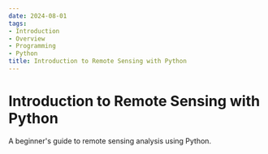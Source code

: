 ```yaml
---
date: 2024-08-01
tags:
- Introduction
- Overview
- Programming
- Python
title: Introduction to Remote Sensing with Python
---
```


# Introduction to Remote Sensing with Python

A beginner's guide to remote sensing analysis using Python.